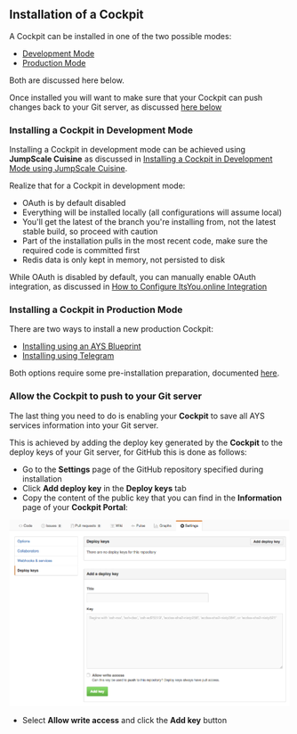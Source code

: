 ## Installation of a Cockpit

A Cockpit can be installed in one of the two possible modes:

- [Development Mode](#development)
- [Production Mode](#production)

Both are discussed here below.

Once installed you will want to make sure that your Cockpit can push changes back to your Git server, as discussed [here below](#git)


<a id="development"></a>
### Installing a Cockpit in Development Mode

Installing a Cockpit in development mode can be achieved using **JumpScale Cuisine** as discussed in [Installing a Cockpit in Development Mode using JumpScale Cuisine](Using-Cuisine/using-cuisine.md).

Realize that for a Cockpit in development mode:

 - OAuth is by default disabled
 - Everything will be installed locally (all configurations will assume local)
 - You'll get the latest of the branch you're installing from, not the latest stable build, so proceed with caution
 - Part of the installation pulls in the most recent code, make sure the required code is committed first
 - Redis data is only kept in memory, not persisted to disk

While OAuth is disabled by default, you can manually enable OAuth integration, as discussed in [How to Configure ItsYou.online Integration](prep/Itsyou.online/configuration.md)


<a id="production"></a>
### Installing a Cockpit in Production Mode

There are two ways to install a new production Cockpit:

- [Installing using an AYS Blueprint](Using-Blueprint/using-blueprint.md)
- [Installing using Telegram](Using-Telegram/using-Telegram.md)

Both options require some pre-installation preparation, documented [here](prep/prep.md).


<a id="git"></a>
### Allow the Cockpit to push to your Git server

The last thing you need to do is enabling your **Cockpit** to save all AYS services information into your Git server.

This is achieved by adding the deploy key generated by the **Cockpit** to the deploy keys of your Git server, for GitHub this is done as follows:

- Go to the **Settings** page of the GitHub repository specified during installation
- Click **Add deploy key** in the **Deploy keys** tab
- Copy the content of the public key that you can find in the **Information** page of your **Cockpit Portal**:

![](Add-a-deply-key.png)

- Select **Allow write access** and click the **Add key** button
